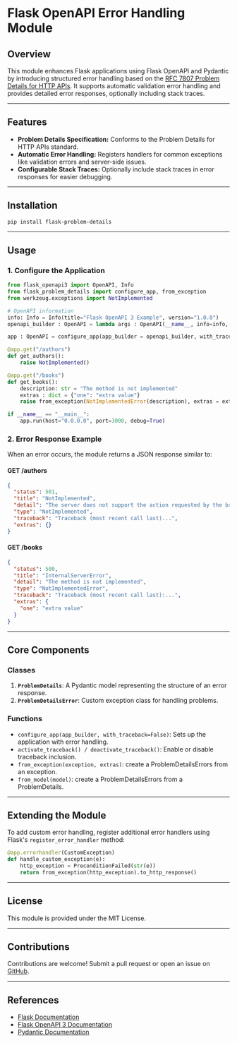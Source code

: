 # Flask OpenAPI Error Handling Module

## Overview
This module enhances Flask applications using Flask OpenAPI and Pydantic by introducing structured error handling based on the [RFC 7807 Problem Details for HTTP APIs](https://datatracker.ietf.org/doc/html/rfc7807). It supports automatic validation error handling and provides detailed error responses, optionally including stack traces.

---

## Features
- **Problem Details Specification:** Conforms to the Problem Details for HTTP APIs standard.
- **Automatic Error Handling:** Registers handlers for common exceptions like validation errors and server-side issues.
- **Configurable Stack Traces:** Optionally include stack traces in error responses for easier debugging.

---

## Installation
```bash
pip install flask-problem-details
```

---

## Usage

### 1. Configure the Application

```python
from flask_openapi3 import OpenAPI, Info
from flask_problem_details import configure_app, from_exception
from werkzeug.exceptions import NotImplemented

# OpenAPI information
info: Info = Info(title="Flask OpenAPI 3 Example", version="1.0.0")
openapi_builder : OpenAPI = lambda args : OpenAPI(__name__, info=info, **args)

app : OpenAPI = configure_app(app_builder = openapi_builder, with_traceback=True)

@app.get("/authors")
def get_authors():
    raise NotImplemented()

@app.get("/books")
def get_books():
    description: str = "The method is not implemented"
    extras : dict = {"one": "extra value"}
    raise from_exception(NotImplementedError(description), extras = extras)

if __name__ == "__main__":
    app.run(host="0.0.0.0", port=3000, debug=True)
```

### 2. Error Response Example
When an error occurs, the module returns a JSON response similar to:
#### GET /authors
```json
{
  "status": 501,
  "title": "NotImplemented",
  "detail": "The server does not support the action requested by the browser.",
  "type": "NotImplemented",
  "traceback": "Traceback (most recent call last)...",
  "extras": {}
}
```
#### GET /books
```json
{
  "status": 500,
  "title": "InternalServerError",
  "detail": "The method is not implemented",
  "type": "NotImplementedError",
  "traceback": "Traceback (most recent call last):...",
  "extras": {
    "one": "extra value"
  }
}
```

---

## Core Components

### **Classes**
1. **`ProblemDetails`**: A Pydantic model representing the structure of an error response.
2. **`ProblemDetailsError`**: Custom exception class for handling problems.


### **Functions**
- `configure_app(app_builder, with_traceback=False)`: Sets up the application with error handling.
- `activate_traceback() / deactivate_traceback()`: Enable or disable traceback inclusion.
- `from_exception(exception, extras)`: create a ProblemDetailsErrors from an exception.
- `from_model(model)`: create a ProblemDetailsErrors from a ProblemDetails.


---

## Extending the Module
To add custom error handling, register additional error handlers using Flask's `register_error_handler` method:
```python
@app.errorhandler(CustomException)
def handle_custom_exception(e):
    http_exception = PreconditionFailed(str(e))
    return from_exception(http_exception).to_http_response()
```

---

## License
This module is provided under the MIT License.

---

## Contributions
Contributions are welcome! Submit a pull request or open an issue on [GitHub](https://github.com/mikeymat/flask-problem-details).

---

## References
- [Flask Documentation](https://flask.palletsprojects.com/)
- [Flask OpenAPI 3 Documentation](https://luolingchun.github.io/flask-openapi3/v4.x/Usage/Specification/)
- [Pydantic Documentation](https://pydantic-docs.helpmanual.io/)